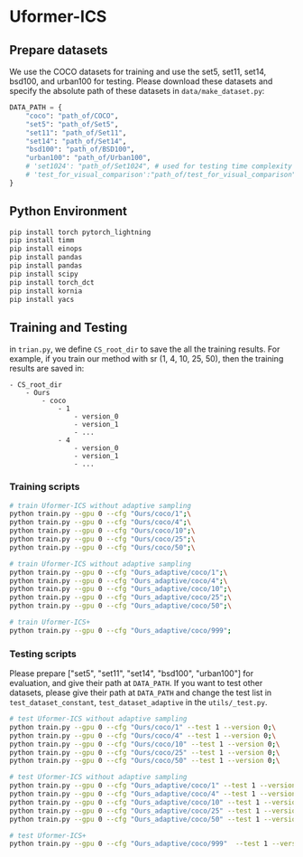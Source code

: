 # Uformer-ICS


## Prepare datasets

We use the COCO datasets for training and use the set5, set11, set14, bsd100, and urban100 for testing. Please download these datasets and specify the absolute path of these datasets in `data/make_dataset.py`:
```python
DATA_PATH = {
    "coco": "path_of/COCO",
    "set5": "path_of/Set5",
    "set11": "path_of/Set11",
    "set14": "path_of/Set14",
    "bsd100": "path_of/BSD100",
    "urban100": "path_of/Urban100",
    # 'set1024': "path_of/Set1024", # used for testing time complexity
    # 'test_for_visual_comparison':"path_of/test_for_visual_comparison" # used for visual comparison,
}
```
## Python Environment

```bash
pip install torch pytorch_lightning
pip install timm
pip install einops
pip install pandas
pip install pandas
pip install scipy
pip install torch_dct
pip install kornia
pip install yacs
```

## Training and Testing


in `trian.py`, we define `CS_root_dir`  to  save the all the training results. For example, if you train our method with sr (1, 4, 10, 25, 50), then the training results are saved in:
```
- CS_root_dir
    - Ours
        - coco
            - 1
                - version_0
                - version_1
                - ...
            - 4
                - version_0
                - version_1
                - ...
```


### Training scripts 

```bash
# train Uformer-ICS without adaptive sampling
python train.py --gpu 0 --cfg "Ours/coco/1";\
python train.py --gpu 0 --cfg "Ours/coco/4";\
python train.py --gpu 0 --cfg "Ours/coco/10";\
python train.py --gpu 0 --cfg "Ours/coco/25";\
python train.py --gpu 0 --cfg "Ours/coco/50";\

# train Uformer-ICS without adaptive sampling
python train.py --gpu 0 --cfg "Ours_adaptive/coco/1";\
python train.py --gpu 0 --cfg "Ours_adaptive/coco/4";\
python train.py --gpu 0 --cfg "Ours_adaptive/coco/10";\
python train.py --gpu 0 --cfg "Ours_adaptive/coco/25";\
python train.py --gpu 0 --cfg "Ours_adaptive/coco/50";\

# train Uformer-ICS+
python train.py --gpu 0 --cfg "Ours_adaptive/coco/999";
```

### Testing scripts

Please prepare ["set5", "set11", "set14", "bsd100", "urban100"] for evaluation, and give their path at `DATA_PATH`. If you want to test other datasets, please give their path at `DATA_PATH` and change the test list in `test_dataset_constant`, `test_dataset_adaptive` in the `utils/_test.py`.


```bash
# test Uformer-ICS without adaptive sampling
python train.py --gpu 0 --cfg "Ours/coco/1" --test 1 --version 0;\
python train.py --gpu 0 --cfg "Ours/coco/4" --test 1 --version 0;\
python train.py --gpu 0 --cfg "Ours/coco/10" --test 1 --version 0;\
python train.py --gpu 0 --cfg "Ours/coco/25" --test 1 --version 0;\
python train.py --gpu 0 --cfg "Ours/coco/50" --test 1 --version 0;\

# test Uformer-ICS without adaptive sampling
python train.py --gpu 0 --cfg "Ours_adaptive/coco/1" --test 1 --version 0;\
python train.py --gpu 0 --cfg "Ours_adaptive/coco/4" --test 1 --version 0;\
python train.py --gpu 0 --cfg "Ours_adaptive/coco/10" --test 1 --version 0;\
python train.py --gpu 0 --cfg "Ours_adaptive/coco/25" --test 1 --version 0;\
python train.py --gpu 0 --cfg "Ours_adaptive/coco/50" --test 1 --version 0;\

# test Uformer-ICS+
python train.py --gpu 0 --cfg "Ours_adaptive/coco/999"  --test 1 --version 0;
```




